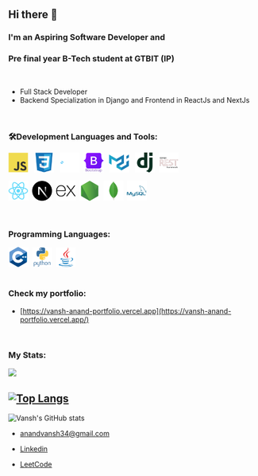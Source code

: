 ## Hi there 👋

### I'm an Aspiring Software Developer and
### Pre final year B-Tech student at GTBIT (IP)

<br/>

- Full Stack Developer
- Backend Specialization in Django and Frontend in ReactJs and NextJs

<br/>

### 🛠️Development Languages and Tools:
<div>
  <img width="40" height="40"  src="https://github.com/devicons/devicon/blob/master/icons/javascript/javascript-original.svg"> &nbsp;
  <img width="40" height="40"  src="https://github.com/devicons/devicon/blob/master/icons/css3/css3-original.svg"> &nbsp;
  <img width="40" height="40"  src="https://github.com/devicons/devicon/blob/master/icons/tailwindcss/tailwindcss-original-wordmark.svg">&nbsp;
  <img width="40" height="40"  src="https://github.com/devicons/devicon/blob/master/icons/bootstrap/bootstrap-original-wordmark.svg"> &nbsp;
  <img width="40" height="40"  src="https://github.com/devicons/devicon/blob/master/icons/materialui/materialui-original.svg"> &nbsp;
  <img width="40" height="40"  src="https://github.com/devicons/devicon/blob/master/icons/django/django-plain.svg">&nbsp;
  <img width="40" height="40"  src="https://github.com/devicons/devicon/blob/master/icons/djangorest/djangorest-original-wordmark.svg">&nbsp;

  <img width="40" height="40"  src="https://github.com/devicons/devicon/blob/master/icons/react/react-original.svg">&nbsp;
  <img width="40" height="40"  src="https://github.com/devicons/devicon/blob/master/icons/nextjs/nextjs-original.svg">&nbsp;
  <img width="40" height="40"  src="https://github.com/devicons/devicon/blob/master/icons/express/express-original.svg">&nbsp;
  <img width="40" height="40"  src="https://github.com/devicons/devicon/blob/master/icons/nodejs/nodejs-original.svg">&nbsp;
  <img width="40" height="40"  src="https://github.com/devicons/devicon/blob/master/icons/mongodb/mongodb-original.svg">&nbsp;
  <img width="40" height="40"  src="https://github.com/devicons/devicon/blob/master/icons/mysql/mysql-plain-wordmark.svg">&nbsp;
</div>

<br/>

### Programming Languages:

<div>
  <img width="40" height="40"  src="https://github.com/devicons/devicon/blob/master/icons/cplusplus/cplusplus-original.svg">&nbsp;
  <img width="40" height="40"  src="https://github.com/devicons/devicon/blob/master/icons/python/python-original-wordmark.svg">&nbsp;
  <img width="40" height="40"  src="https://github.com/devicons/devicon/blob/master/icons/java/java-original.svg">&nbsp;
</div>

<br/>

### Check my portfolio:
- [https://vansh-anand-portfolio.vercel.app](https://vansh-anand-portfolio.vercel.app/)

<br/>

### My Stats:

![](https://komarev.com/ghpvc/?username=vanshanand34)

[![Top Langs](https://github-readme-stats.vercel.app/api/top-langs/?username=vanshanand34)](https://github.com/anuraghazra/github-readme-stats)
---
![Vansh's GitHub stats](https://github-readme-stats.vercel.app/api?username=vanshanand34&show=prs_merged,prs_merged_percentage&theme=light)



-  anandvansh34@gmail.com

-  [Linkedin](https://www.linkedin.com/in/anandvansh/)

-  [LeetCode](https://leetcode.com/anandvansh34/)
